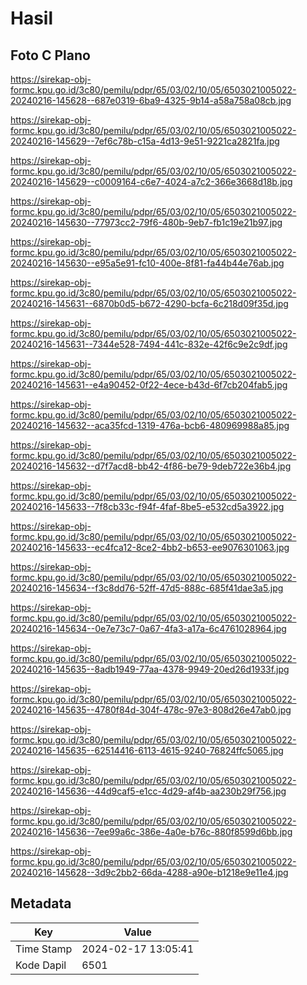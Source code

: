 # Hasil

## Foto C Plano

https://sirekap-obj-formc.kpu.go.id/3c80/pemilu/pdpr/65/03/02/10/05/6503021005022-20240216-145628--687e0319-6ba9-4325-9b14-a58a758a08cb.jpg

https://sirekap-obj-formc.kpu.go.id/3c80/pemilu/pdpr/65/03/02/10/05/6503021005022-20240216-145629--7ef6c78b-c15a-4d13-9e51-9221ca2821fa.jpg

https://sirekap-obj-formc.kpu.go.id/3c80/pemilu/pdpr/65/03/02/10/05/6503021005022-20240216-145629--c0009164-c6e7-4024-a7c2-366e3668d18b.jpg

https://sirekap-obj-formc.kpu.go.id/3c80/pemilu/pdpr/65/03/02/10/05/6503021005022-20240216-145630--77973cc2-79f6-480b-9eb7-fb1c19e21b97.jpg

https://sirekap-obj-formc.kpu.go.id/3c80/pemilu/pdpr/65/03/02/10/05/6503021005022-20240216-145630--e95a5e91-fc10-400e-8f81-fa44b44e76ab.jpg

https://sirekap-obj-formc.kpu.go.id/3c80/pemilu/pdpr/65/03/02/10/05/6503021005022-20240216-145631--6870b0d5-b672-4290-bcfa-6c218d09f35d.jpg

https://sirekap-obj-formc.kpu.go.id/3c80/pemilu/pdpr/65/03/02/10/05/6503021005022-20240216-145631--7344e528-7494-441c-832e-42f6c9e2c9df.jpg

https://sirekap-obj-formc.kpu.go.id/3c80/pemilu/pdpr/65/03/02/10/05/6503021005022-20240216-145631--e4a90452-0f22-4ece-b43d-6f7cb204fab5.jpg

https://sirekap-obj-formc.kpu.go.id/3c80/pemilu/pdpr/65/03/02/10/05/6503021005022-20240216-145632--aca35fcd-1319-476a-bcb6-480969988a85.jpg

https://sirekap-obj-formc.kpu.go.id/3c80/pemilu/pdpr/65/03/02/10/05/6503021005022-20240216-145632--d7f7acd8-bb42-4f86-be79-9deb722e36b4.jpg

https://sirekap-obj-formc.kpu.go.id/3c80/pemilu/pdpr/65/03/02/10/05/6503021005022-20240216-145633--7f8cb33c-f94f-4faf-8be5-e532cd5a3922.jpg

https://sirekap-obj-formc.kpu.go.id/3c80/pemilu/pdpr/65/03/02/10/05/6503021005022-20240216-145633--ec4fca12-8ce2-4bb2-b653-ee9076301063.jpg

https://sirekap-obj-formc.kpu.go.id/3c80/pemilu/pdpr/65/03/02/10/05/6503021005022-20240216-145634--f3c8dd76-52ff-47d5-888c-685f41dae3a5.jpg

https://sirekap-obj-formc.kpu.go.id/3c80/pemilu/pdpr/65/03/02/10/05/6503021005022-20240216-145634--0e7e73c7-0a67-4fa3-a17a-6c4761028964.jpg

https://sirekap-obj-formc.kpu.go.id/3c80/pemilu/pdpr/65/03/02/10/05/6503021005022-20240216-145635--8adb1949-77aa-4378-9949-20ed26d1933f.jpg

https://sirekap-obj-formc.kpu.go.id/3c80/pemilu/pdpr/65/03/02/10/05/6503021005022-20240216-145635--4780f84d-304f-478c-97e3-808d26e47ab0.jpg

https://sirekap-obj-formc.kpu.go.id/3c80/pemilu/pdpr/65/03/02/10/05/6503021005022-20240216-145635--62514416-6113-4615-9240-76824ffc5065.jpg

https://sirekap-obj-formc.kpu.go.id/3c80/pemilu/pdpr/65/03/02/10/05/6503021005022-20240216-145636--44d9caf5-e1cc-4d29-af4b-aa230b29f756.jpg

https://sirekap-obj-formc.kpu.go.id/3c80/pemilu/pdpr/65/03/02/10/05/6503021005022-20240216-145636--7ee99a6c-386e-4a0e-b76c-880f8599d6bb.jpg

https://sirekap-obj-formc.kpu.go.id/3c80/pemilu/pdpr/65/03/02/10/05/6503021005022-20240216-145628--3d9c2bb2-66da-4288-a90e-b1218e9e11e4.jpg


## Metadata

| Key        | Value               |
| ---------- | ------------------- |
| Time Stamp | 2024-02-17 13:05:41 |
| Kode Dapil | 6501                |



